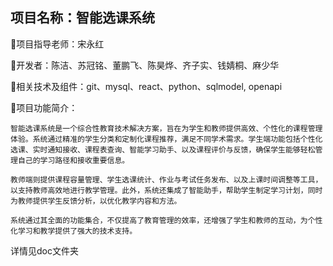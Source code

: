 ## 项目名称：智能选课系统
项目指导老师：宋永红

开发者：陈洁、苏冠铭、董鹏飞、陈昊烨、齐子实、钱婧桐、麻少华

相关技术及组件：git、mysql、react、python、sqlmodel, openapi

项目功能简介：
    
    智能选课系统是一个综合性教育技术解决方案，旨在为学生和教师提供高效、个性化的课程管理体验。系统通过精准的学生分类和定制化课程推荐，满足不同学术需求。学生端功能包括个性化选课、实时通知接收、课程表查询、智能学习助手、以及课程评价与反馈，确保学生能够轻松管理自己的学习路径和接收重要信息。

    教师端则提供课程容量管理、学生选课统计、作业与考试任务发布、以及上课时间调整等工具，以支持教师高效地进行教学管理。此外，系统还集成了智能助手，帮助学生制定学习计划，同时为教师提供学生反馈分析，以优化教学内容和方法。
    
    系统通过其全面的功能集合，不仅提高了教育管理的效率，还增强了学生和教师的互动，为个性化学习和教学提供了强大的技术支持。

详情见doc文件夹